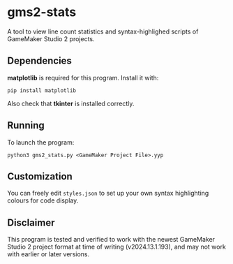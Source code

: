 # gms2-stats
A tool to view line count statistics and syntax-highlighed scripts of GameMaker Studio 2 projects.

## Dependencies
**matplotlib** is required for this program. Install it with:
```
pip install matplotlib
```

Also check that **tkinter** is installed correctly.

## Running
To launch the program:
```
python3 gms2_stats.py <GameMaker Project File>.yyp
```

## Customization
You can freely edit `styles.json` to set up your own syntax highlighting colours for code display.

## Disclaimer
This program is tested and verified to work with the newest GameMaker Studio 2 project format at time of writing (v2024.13.1.193), and may not work with earlier or later versions.